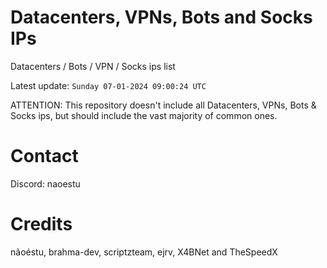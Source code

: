 # Datacenters, VPNs, Bots and Socks IPs
 
Datacenters / Bots / VPN / Socks ips list

Latest update: `Sunday 07-01-2024 09:00:24 UTC` 

ATTENTION: This repository doesn't include all Datacenters, VPNs, Bots & Socks ips, 
but should include the vast majority of common ones.

# Contact
Discord: naoestu

# Credits
nãoéstu, brahma-dev, scriptzteam, ejrv, X4BNet and TheSpeedX
